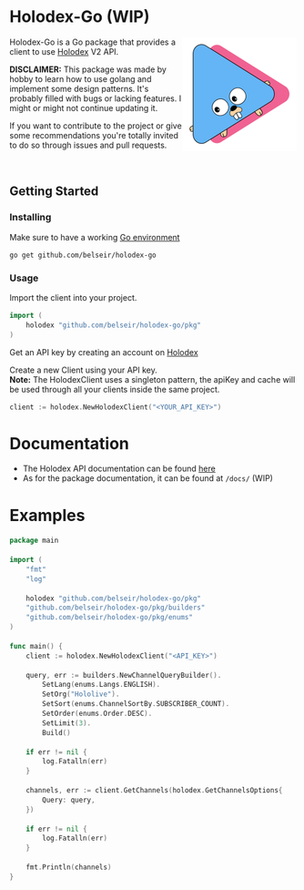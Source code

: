 # Holodex-Go (WIP)

<img align="right" alt="Holodex-Go logo" src="docs/img/holodexgo.png" width="200">

Holodex-Go is a Go package that provides a client to use [Holodex](https://holodex.net/) V2 API.

**DISCLAIMER:** This package was made by hobby to learn how to use golang and implement some design patterns. It's probably filled with bugs or lacking features. I might or might not continue updating it.

If you want to contribute to the project or give some recommendations you're totally invited to do so through issues and pull requests.

<br />

## Getting Started

### Installing

Make sure to have a working [Go environment](https://go.dev/doc/install)

```
go get github.com/belseir/holodex-go
```

### Usage

Import the client into your project.

```go
import (
    holodex "github.com/belseir/holodex-go/pkg"
)
```

Get an API key by creating an account on [Holodex](https://holodex.net/)

Create a new Client using your API key.\
**Note:** The HolodexClient uses a singleton pattern, the apiKey and cache will be used through all your clients inside the same project.

```go
client := holodex.NewHolodexClient("<YOUR_API_KEY>")
```

# Documentation

- The Holodex API documentation can be found [here](https://docs.holodex.net/)
- As for the package documentation, it can be found at `/docs/` (WIP)

# Examples

```go
package main

import (
	"fmt"
	"log"

	holodex "github.com/belseir/holodex-go/pkg"
	"github.com/belseir/holodex-go/pkg/builders"
	"github.com/belseir/holodex-go/pkg/enums"
)

func main() {
    client := holodex.NewHolodexClient("<API_KEY>")

    query, err := builders.NewChannelQueryBuilder().
		SetLang(enums.Langs.ENGLISH).
		SetOrg("Hololive").
		SetSort(enums.ChannelSortBy.SUBSCRIBER_COUNT).
		SetOrder(enums.Order.DESC).
		SetLimit(3).
		Build()

    if err != nil {
        log.Fatalln(err)
    }

    channels, err := client.GetChannels(holodex.GetChannelsOptions{
        Query: query,
    })

    if err != nil {
        log.Fatalln(err)
    }

    fmt.Println(channels)
}
```
